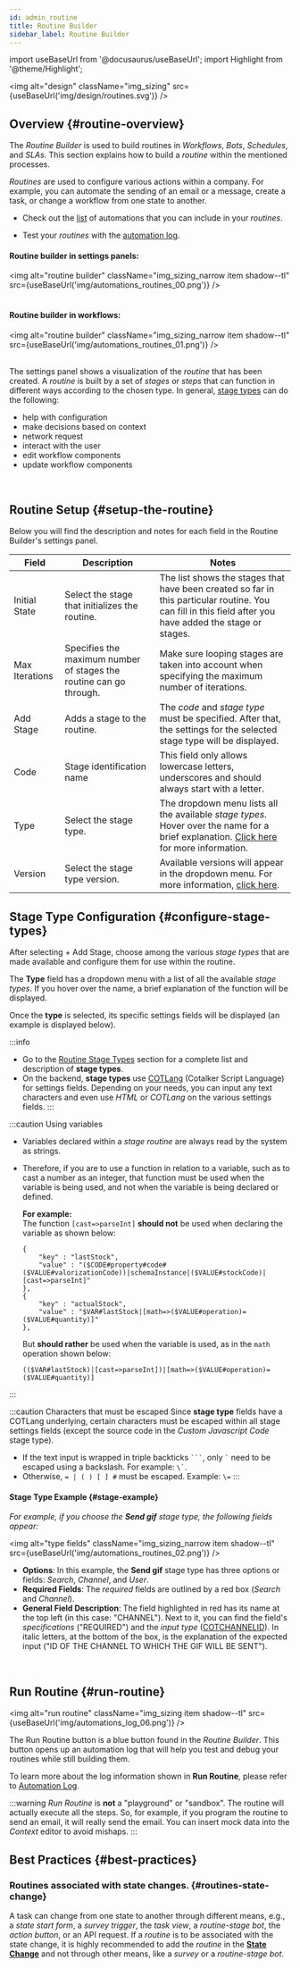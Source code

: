 ```yaml
---
id: admin_routine
title: Routine Builder
sidebar_label: Routine Builder
---
```

import useBaseUrl from '@docusaurus/useBaseUrl';
import Highlight from '@theme/Highlight';

<img alt="design" className="img_sizing" src={useBaseUrl('img/design/routines.svg')} />

## Overview {#routine-overview}

The _Routine Builder_ is used to build routines in _Workflows_, _Bots_, _Schedules_, and _SLAs_. This section explains how to build a _routine_ within the mentioned processes.

_Routines_ are used to configure various actions within a company. For example, you can automate the sending of an email or a message, create a task, or change a workflow from one state to another.

- Check out the [list](/docs/documentation/automation/existing_routines#stage-list) of automations that you can include in your _routines_.

- Test your _routines_ with the [automation log](#run-routine).


<div className="alert alert--secondary">

#### Routine builder in settings panels:


<img alt="routine builder" className="img_sizing_narrow item shadow--tl" src={useBaseUrl('img/automations_routines_00.png')} />
<br/>
<br/>

#### Routine builder in workflows:

<img alt="routine builder" className="img_sizing_narrow item shadow--tl" src={useBaseUrl('img/automations_routines_01.png')} />
<br/>
<br/>

The settings panel shows a visualization of the _routine_ that has been created. A _routine_ is built by a set of _stages_ or _steps_ that can function in different ways according to the chosen type. In general, [stage types](#stage-type-list) can do the following:

* help with configuration
* make decisions based on context
* network request
* interact with the user
* edit workflow components
* update workflow components

</div>
<br/>

## Routine Setup {#setup-the-routine}

Below you will find the description and notes for each field in the Routine Builder's settings panel.

| Field | Description | Notes | 
| ---- | ----------- | ----- | 
| Initial State | Select the stage that initializes the routine. | The list shows the stages that have been created so far in this particular routine. You can fill in this field after you have added the stage or stages. |
| Max Iterations | Specifies the maximum number of stages the routine can go through. | Make sure looping stages are taken into account when specifying the maximum number of iterations. |
| Add Stage | Adds a stage to the routine. | The _code_ and _stage type_ must be specified. After that, the settings for the selected stage type will be displayed. |
| Code | Stage identification name | This field only allows lowercase letters, underscores and should always start with a letter.  |
| Type | Select the stage type. | The dropdown menu lists all the available _stage types_. Hover over the name for a brief explanation. [Click here](/docs/documentation/automation/existing_routines#stage-list) for more information. |
| Version | Select the stage type version. | Available versions will appear in the dropdown menu. For more information, [click here](/docs/documentation/automation/existing_routines#stage-type-versions).|

## Stage Type Configuration {#configure-stage-types}
After selecting <span className="badge badge--primary">+ Add Stage</span>, choose among the various _stage types_ that are made available and configure them for use within the routine. 

The **Type** field has a dropdown menu with a list of all the available _stage types_. If you hover over the name, a brief explanation of the function will be displayed. 

Once the **type** is selected, its specific settings fields will be displayed (an example is displayed below).

:::info
- Go to the [Routine Stage Types](/docs/documentation/automation/existing_routines) section for a complete list and description of **stage types**.
- On the backend, **stage types** use [COTLang](/docs/documentation/automation/cotlang/admin_cotlang) (Cotalker Script Language) for settings fields. Depending on your needs, you can input any text characters and even use _HTML_ or _COTLang_ on the various settings fields.
:::

:::caution Using variables
- Variables declared within a _stage routine_ are always read by the system as strings.
- Therefore, if you are to use a function in relation to a variable, such as to cast a number as an integer, that function must be used when the variable is being used, and not when the variable is being declared or defined.  
  
  **For example:**  
  The function `[cast=>parseInt]` **should not** be used when declaring the variable as shown below:
  ```  
  {
      "key" : "lastStock",
      "value" : "($CODE#property#code#($VALUE#valorizationCode))|schemaInstance|($VALUE#stockCode)|[cast=>parseInt]"
  },
  {
      "key" : "actualStock",
      "value" : "$VAR#lastStock|[math=>($VALUE#operation)=($VALUE#quantity)]"
  },  
  ```  
  But **should rather** be used when the variable is used, as in the `math` operation shown below:  
    ```
    (($VAR#lastStock)|[cast=>parseInt])|[math=>($VALUE#operation)=($VALUE#quantity)]
    ```
:::

:::caution Characters that must be escaped
Since **stage type** fields have a COTLang underlying, certain characters must be escaped within all stage settings fields (except the source code in the _Custom Javascript Code_ stage type).
- If the text input is wrapped in triple backticks ` ``` `, only ``` ` ``` need to be escaped using a backslash. For example: ``` \` ```.
- Otherwise, `= | ( ) [ ] #` must be escaped. Example: ` \= `
:::

<div className="alert alert--secondary">

#### Stage Type Example {#stage-example}

_For example, if you choose the **Send gif** stage type, the following fields appear:_

<img alt="type fields" className="img_sizing_narrow item shadow--tl" src={useBaseUrl('img/automations_routines_02.png')} />
<br/>

- **Options**: In this example, the **Send gif** stage type has three options or fields: _Search_, _Channel_, and _User_.
- **Required Fields**: The _required_ fields are outlined by a red box (_Search_ and _Channel_).
- **General Field Description**: The field highlighted in red has its name at the top left (in this case: "CHANNEL"). Next to it, you can find the field's _specifications_ ("REQUIRED") and the _input type_ ([COTCHANNELID](/docs/documentation/automation/cotlang/admin_cotlang)). In italic letters, at the bottom of the box, is the explanation of the expected input ("ID OF THE CHANNEL TO WHICH THE GIF WILL BE SENT").

</div>
<br/>


## Run Routine {#run-routine}

<img alt="run routine" className="img_sizing item shadow--tl" src={useBaseUrl('img/automations_log_06.png')} />
<br/>

The <span className="badge badge--primary">Run Routine</span> button is a blue button found in the *Routine Builder*. This button opens up an automation log that will help you test and debug your routines while still building them.

To learn more about the log information shown in **Run Routine**, please refer to [Automation Log](/docs/documentation/automation/automation_log).

:::warning
*Run Routine* is **not** a "playground" or "sandbox". The routine will actually execute all the steps. So, for example, if you program the routine to send an email, it will really send the email.
You can insert mock data into the *Context* editor to avoid mishaps.
:::

## Best Practices {#best-practices}
### Routines associated with state changes. {#routines-state-change}
A task can change from one state to another through different means, e.g., a _state start form_, a _survey trigger_, the _task view_, a _routine-stage bot_, the _action button_, or an API request. If a _routine_ is to be associated with the state change, it is highly recommended to add the _routine_ in the [**State Change**](/docs/documentation/admin/workflows/settings_panels/create_edit_state#state-changes) and not through other means, like a _survey_ or a _routine-stage bot_.

